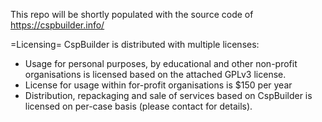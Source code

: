 This repo will be shortly populated with the source code of https://cspbuilder.info/

=Licensing=
CspBuilder is distributed with multiple licenses:

* Usage for personal purposes, by educational and other non-profit
  organisations is licensed based on the attached GPLv3 license.
* License for usage within for-profit organisations is $150 per year
* Distribution, repackaging and sale of services based on CspBuilder
  is licensed on per-case basis (please contact for details).
